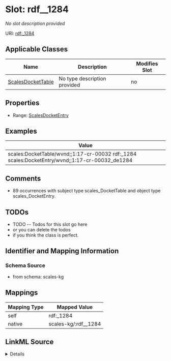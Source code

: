 

# Slot: rdf__1284


_No slot description provided_





URI: [rdf:_1284](http://www.w3.org/1999/02/22-rdf-syntax-ns#_1284)



<!-- no inheritance hierarchy -->





## Applicable Classes

| Name | Description | Modifies Slot |
| --- | --- | --- |
| [ScalesDocketTable](../classes/ScalesDocketTable.md) | No type description provided |  no  |







## Properties

* Range: [ScalesDocketEntry](../classes/ScalesDocketEntry.md)






## Examples

| Value |
| --- |
| scales:DocketTable/wvnd;;1:17-cr-00032 rdf:_1284 scales:DocketEntry/wvnd;;1:17-cr-00032_de1284 |

## Comments

* 89 occurrences with subject type scales_DocketTable and object type scales_DocketEntry.

## TODOs

* TODO -- Todos for this slot go here
* or you can delete the todos
* if you think the class is perfect.

## Identifier and Mapping Information







### Schema Source


* from schema: scales-kg




## Mappings

| Mapping Type | Mapped Value |
| ---  | ---  |
| self | rdf:_1284 |
| native | scales-kg/:rdf__1284 |




## LinkML Source

<details>
```yaml
name: rdf__1284
description: No slot description provided
todos:
- TODO -- Todos for this slot go here
- or you can delete the todos
- if you think the class is perfect.
comments:
- 89 occurrences with subject type scales_DocketTable and object type scales_DocketEntry.
examples:
- value: scales:DocketTable/wvnd;;1:17-cr-00032 rdf:_1284 scales:DocketEntry/wvnd;;1:17-cr-00032_de1284
from_schema: scales-kg
rank: 1000
slot_uri: rdf:_1284
alias: rdf__1284
domain_of:
- scales_DocketTable
range: scales_DocketEntry

```
</details>